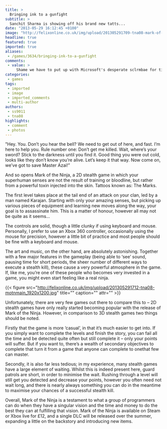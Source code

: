 ```yaml
---
title: >
  Bringing ink to a gunfight
subtitle: >
  Sanchit Sharma is showing off his brand new tatts...
date: "2013-05-29 16:12:45 +0100"
image: "http://felixonline.co.uk/img/upload/201305291709-tna08-mark-of-the-ninja-review-thumb-large.jpg"
headline: true
featured: true
imported: true
aliases:
 - /games/3634/bringing-ink-to-a-gunfight
comments:
 - value: >
     Shame we have to put up with Microsoft's desperate sclrmbae for timed exclusivity on yet another great looking game, but guys, as soon you have this available on PC, I'm gonna be right there on day one. Looks awesome.I know you can't talk about it, but I'm assuming like so many other MS Studios co-productions (Limbo, Braid, Joe Danger 2, etc) this will find it's way to PSN sooner or later wink wink nudge nudge, eh? Just saying cos I'd probably double dip if and when it does.No interest in another Xbox at this stage. Those things couldn't be any less reliable if they were made out of tissue paper.,Son las sorpresas que da el<a href="http://vyuexuyamv.com"> coimprtamoento</a> humanoO son las estadisticas? Quie9n sabe?No todos piensan como tfa , esta lista no se corresponde ni de cof1a con la que tfa imaginas que deberia ser.
categories:
 - games
tags:
 - imported
 - image
 - imported_comments
 - multi-author
authors:
 - ss9011
 - tna08
highlights:
 - comment
 - photos
---
```


"Hey. You. Don’t you hear the bell? We need to get out of here, and fast. I’m here to help you. Rule number one: Don’t get me killed. Wait, where’s your sword? Stick to the darkness until you find it. Good thing you were out cold, looks like they don’t know you’re alive. Let’s keep it that way. Now come on, we’ve got to save Master Azai!”

And so opens Mark of the Ninja, a 2D stealth game in which your superhuman senses are not the result of training or bloodline, but rather from a powerful toxin injected into the skin. Tattoos known as: The Marks.

The first level takes place at the tail end of an attack on your clan, led by a man named Karajan. Starting with only your amazing senses, but picking up various pieces of equipment and learning new moves along the way, your goal is to assassinate him. This is a matter of honour, however all may not be quite as it seems...

The controls are solid, though a little clunky if using keyboard and mouse. Personally, I prefer to use an Xbox 360 controller, occasionally using the mouse for precision, however a little bit of practice and most people should be fine with a keyboard and mouse.

The art and music, on the other hand, are absolutely astonishing. Together with a few major features in the gameplay (being able to ‘see’ sound, pausing time for short periods, the sheer number of different ways to execute a stealth kill), these cause a very powerful atmosphere in the game. If, like me, you’re one of these people who becomes very invested in a game, you might even start feeling like a real ninja.

{{< figure src="http://felixonline.co.uk/img/upload/201305291712-tna08-motnmain_1920x1200.jpg" title="" caption="" attr="" >}}

Unfortunately, there are very few games out there to compare this to – 2D stealth games have only really started becoming popular with the release of Mark of the Ninja. However, in comparison to 3D stealth games two things should be noted.

Firstly that the game is more ‘casual’, in that it’s much easier to get into. If you simply want to complete the levels and finish the story, you can fail all the time and be detected quite often but still complete it – only your points will suffer. But if you want to, there’s a wealth of secondary objectives to complete that turn it from a game that anyone can complete to onethat few can master.

Secondly, it is also far less tedious; in my experience, many stealth games have a large element of waiting. Whilst this is indeed present here, guard patrols are short, in order to minimise the wait. Rushing through a level will still get you detected and decrease your points, however you often need not wait long, and there is nearly always something you can do in the meantime to maximise your chances of a successful stealth kill.

Overall, Mark of the Ninja is a testament to what a group of programmers can do when they have a singular vision and the time and money to do the best they can at fulfilling that vision.
 Mark of the Ninja is available on Steam or Xbox live for £12, and a single DLC will be released over the summer, expanding a little on the backstory and introducing new items.
